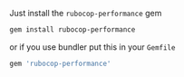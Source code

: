 Just install the `rubocop-performance` gem

```bash
gem install rubocop-performance
```

or if you use bundler put this in your `Gemfile`

```ruby
gem 'rubocop-performance'
```

